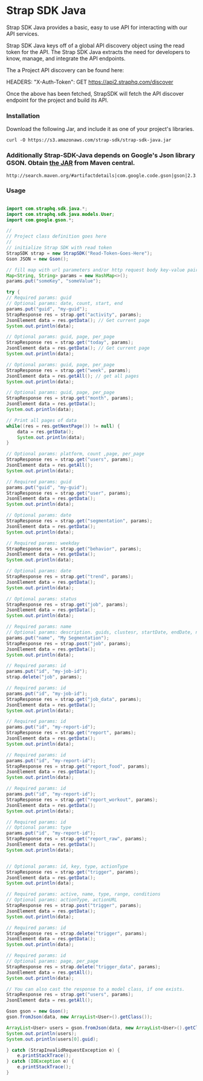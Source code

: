 # Strap SDK Java

Strap SDK Java provides a basic, easy to use API for interacting with our API services.

Strap SDK Java keys off of a global API discovery object using the read token for the API. The Strap SDK Java extracts the need for developers to know, manage, and integrate the API endpoints.

The a Project API discovery can be found here:

HEADERS: "X-Auth-Token": GET https://api2.straphq.com/discover

Once the above has been fetched, StrapSDK will fetch the API discover endpoint for the project and build its API.

### Installation
Download the following Jar, and include it as one of your project's libraries.
```
curl -O https://s3.amazonaws.com/strap-sdk/strap-sdk-java.jar
```
### Additionally Strap-SDK-Java depends on Google's Json library GSON. Obtain [the JAR](http://search.maven.org/#artifactdetails|com.google.code.gson|gson|2.3.1|jar) from Maven central.
```
http://search.maven.org/#artifactdetails|com.google.code.gson|gson|2.3.1|jar
```

### Usage
```java

import com.straphq.sdk.java.*;
import com.straphq.sdk.java.models.User;
import com.google.gson.*;

//
// Project class definition goes here
//
// initialize Strap SDK with read token
StrapSDK strap = new StrapSDK("Read-Token-Goes-Here");
Gson JSON = new Gson();

// fill map with url parameters and/or http request body key-value pairs
Map<String, String> params = new HashMap<>();
params.put("someKey", "someValue");

try {
// Required params: guid
// Optional params: date, count, start, end
params.put("guid", "my-guid");
StrapResponse res = strap.get("activity", params);
JsonElement data = res.getData(); // Get current page
System.out.println(data);

// Optional params: guid, page, per_page
StrapResponse res = strap.get("today", params);
JsonElement data = res.getData(); // Get current page
System.out.println(data);

// Optional params: guid, page, per_page
StrapResponse res = strap.get("week", params);
JsonElement data = res.getAll(); // get all pages
System.out.println(data);

// Optional params: guid, page, per_page
StrapResponse res = strap.get("month", params);
JsonElement data = res.getData();
System.out.println(data);

// Print all pages of data
while((res = res.getNextPage()) != null) {
    data = res.getData();
    System.out.println(data);
}

// Optional params: platform, count ,page, per_page
StrapResponse res = strap.get("users", params);
JsonElement data = res.getAll();
System.out.println(data);

// Required params: guid
params.put("guid", "my-guid");
StrapResponse res = strap.get("user", params);
JsonElement data = res.getData();
System.out.println(data);

// Optional params: date
StrapResponse res = strap.get("segmentation", params);
JsonElement data = res.getData();
System.out.println(data);

// Required params: weekday
StrapResponse res = strap.get("behavior", params);
JsonElement data = res.getData();
System.out.println(data);

// Optional params: date
StrapResponse res = strap.get("trend", params);
JsonElement data = res.getData();
System.out.println(data);

// Optional params: status
StrapResponse res = strap.get("job", params);
JsonElement data = res.getData();
System.out.println(data);

// Required params: name
// Optional params: description. guids, clustesr, startDate, endDate, notificationUrl
params.put("name", "My Segmentation");
StrapResponse res = strap.post("job", params);
JsonElement data = res.getData();
System.out.println(data);

// Required params: id
params.put("id", "my-job-id");
strap.delete("job", params);

// Required params: id
params.put("id", "my-job-id");
StrapResponse res = strap.get("job_data", params);
JsonElement data = res.getData();
System.out.println(data);

// Required params: id
params.put("id", "my-report-id");
StrapResponse res = strap.get("report", params);
JsonElement data = res.getData();
System.out.println(data);

// Required params: id
params.put("id", "my-report-id");
StrapResponse res = strap.get("report_food", params);
JsonElement data = res.getData();
System.out.println(data);

// Required params: id
params.put("id", "my-report-id");
StrapResponse res = strap.get("report_workout", params);
JsonElement data = res.getData();
System.out.println(data);

// Required params: id
// Optional params: type
params.put("id", "my-report-id");
StrapResponse res = strap.get("report_raw", params);
JsonElement data = res.getData();
System.out.println(data);


// Optional params: id, key, type, actionType
StrapResponse res = strap.get("trigger", params);
JsonElement data = res.getData();
System.out.println(data);

// Required params: active, name, type, range, conditions
// Optional params: actionType, actionURL
StrapResponse res = strap.post("trigger", params);
JsonElement data = res.getData();
System.out.println(data);

// Required params: id
StrapResponse res = strap.delete("trigger", params);
JsonElement data = res.getData();
System.out.println(data);

// Required params: id
// Optional params: page, per_page
StrapResponse res = strap.delete("trigger_data", params);
JsonElement data = res.getAll();
System.out.println(data);

// You can also cast the response to a model class, if one exists.
StrapResponse res = strap.get("users", params);
JsonElement data = res.getAll();

Gson gson = new Gson();
gson.fromJson(data, new ArrayList<User>().getClass());

ArrayList<User> users = gson.fromJson(data, new ArrayList<User>().getClass());
System.out.println(users);
System.out.println(users[0].guid);

} catch (StrapInvalidRequestException e) {
    e.printStackTrace();
} catch (IOException e) {
    e.printStackTrace();
}
```
